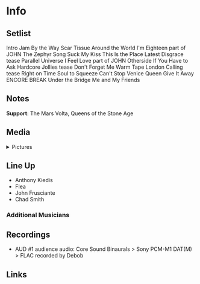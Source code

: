 # Info

## Setlist

Intro Jam
By the Way
Scar Tissue
Around the World
I'm Eighteen part of JOHN
The Zephyr Song
Suck My Kiss
This Is the Place
Latest Disgrace tease
Parallel Universe
I Feel Love part of JOHN
Otherside
If You Have to Ask
Hardcore Jollies tease
Don't Forget Me
Warm Tape
London Calling tease
Right on Time
Soul to Squeeze
Can't Stop
Venice Queen
Give It Away
ENCORE BREAK
Under the Bridge
Me and My Friends

## Notes

**Support**: The Mars Volta, Queens of the Stone Age

## Media 

<details>
  <summary>Pictures</summary>
  <!--<img alt="Setlist" title="Setlist" src="_.jpg" height="200" />-->
</details>

## Line Up

* Anthony Kiedis
* Flea
* John Frusciante
* Chad Smith

### Additional Musicians

## Recordings

* AUD #1 audience audio: Core Sound Binaurals > Sony PCM-M1 DAT(M) > FLAC recorded by Debob

## Links

